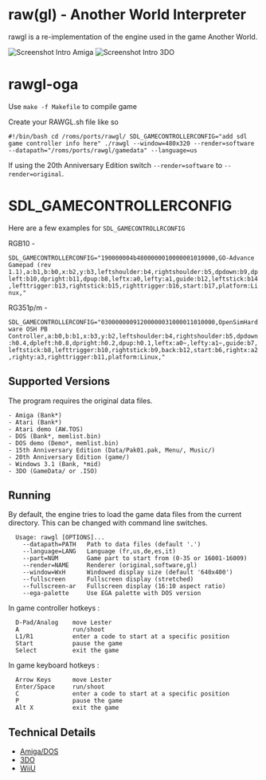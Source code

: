 
# raw(gl) - Another World Interpreter

rawgl is a re-implementation of the engine used in the game Another World.

![Screenshot Intro Amiga](docs/screenshot-intro-amiga.png) ![Screenshot Intro 3DO](docs/screenshot-intro-3do.png)

# rawgl-oga

Use `make -f Makefile` to compile game

Create your RAWGL.sh file like so

``
#!/bin/bash
cd /roms/ports/rawgl/
SDL_GAMECONTROLLERCONFIG="add sdl game controller info here" ./rawgl --window=480x320 --render=software --datapath="/roms/ports/rawgl/gamedata" --language=us
``

If using the 20th Anniversary Edition switch `--render=software` to `--render=original`.

# SDL_GAMECONTROLLERCONFIG

Here are a few examples for `SDL_GAMECONTROLLRCONFIG`

RGB10 -

```SDL_GAMECONTROLLERCONFIG="190000004b4800000010000001010000,GO-Advance Gamepad (rev 1.1),a:b1,b:b0,x:b2,y:b3,leftshoulder:b4,rightshoulder:b5,dpdown:b9,dpleft:b10,dpright:b11,dpup:b8,leftx:a0,lefty:a1,guide:b12,leftstick:b14,lefttrigger:b13,rightstick:b15,righttrigger:b16,start:b17,platform:Linux,"```

RG351p/m -

```SDL_GAMECONTROLLERCONFIG="03000000091200000031000011010000,OpenSimHardware OSH PB Controller,a:b0,b:b1,x:b3,y:b2,leftshoulder:b4,rightshoulder:b5,dpdown:h0.4,dpleft:h0.8,dpright:h0.2,dpup:h0.1,leftx:a0~,lefty:a1~,guide:b7,leftstick:b8,lefttrigger:b10,rightstick:b9,back:b12,start:b6,rightx:a2,righty:a3,righttrigger:b11,platform:Linux,"```

## Supported Versions

The program requires the original data files.

```
- Amiga (Bank*)
- Atari (Bank*)
- Atari demo (AW.TOS)
- DOS (Bank*, memlist.bin)
- DOS demo (Demo*, memlist.bin)
- 15th Anniversary Edition (Data/Pak01.pak, Menu/, Music/)
- 20th Anniversary Edition (game/)
- Windows 3.1 (Bank, *mid)
- 3DO (GameData/ or .ISO)
```


## Running

By default, the engine tries to load the game data files from the current
directory. This can be changed with command line switches.

```
  Usage: rawgl [OPTIONS]...
    --datapath=PATH   Path to data files (default '.')
    --language=LANG   Language (fr,us,de,es,it)
    --part=NUM        Game part to start from (0-35 or 16001-16009)
    --render=NAME     Renderer (original,software,gl)
    --window=WxH      Windowed display size (default '640x400')
    --fullscreen      Fullscreen display (stretched)
    --fullscreen-ar   Fullscreen display (16:10 aspect ratio)
    --ega-palette     Use EGA palette with DOS version
```

In game controller hotkeys :

```
  D-Pad/Analog    move Lester
  A               run/shoot
  L1/R1           enter a code to start at a specific position
  Start           pause the game
  Select          exit the game     
```

In game keyboard hotkeys :

```
  Arrow Keys      move Lester
  Enter/Space     run/shoot
  C               enter a code to start at a specific position
  P               pause the game
  Alt X           exit the game
```

## Technical Details

- [Amiga/DOS](docs/Amiga_DOS.md)
- [3DO](docs/3DO.md)
- [WiiU](docs/WiiU.md)
